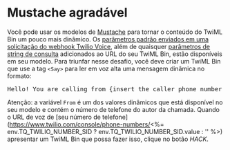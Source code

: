 # Mustache agradável

Você pode usar os modelos de [Mustache](https://mustache.github.io/) para tornar o conteúdo do TwiML Bin um pouco mais dinâmico. Os [parâmetros padrão enviados em uma solicitação do webhook Twilio Voice](https://www.twilio.com/docs/voice/twiml#request-parameters), além de quaisquer [parâmetros de string de consulta](https://en.wikipedia.org/wiki/Query_string) adicionados ao URL do seu TwiML Bin, estão disponíveis em seu modelo. Para triunfar nesse desafio, você deve criar um TwiML Bin que use a tag `<Say>` para ler em voz alta uma mensagem dinâmica no formato:

<pre>
Hello! You are calling from {insert the caller phone number here}.
</pre>
Atenção: a variável `From` é um dos valores dinâmicos que está disponível no seu modelo e contém o número de telefone do autor da chamada. Quando o URL de voz de [seu número de telefone](https://www.twilio.com/console/phone-numbers/<%= env.TQ_TWILIO_NUMBER_SID ? env.TQ_TWILIO_NUMBER_SID.value : '' %>) apresentar um TwiML Bin que possa fazer isso, clique no botão *HACK*.